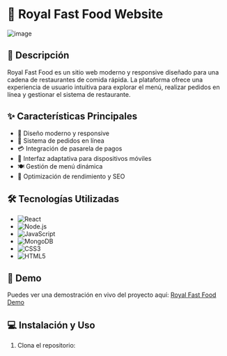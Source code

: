 # 🍔 Royal Fast Food Website

![image](https://github.com/user-attachments/assets/ccdf47be-8543-4df8-9933-832ddeef6454)

## 📝 Descripción
Royal Fast Food es un sitio web moderno y responsive diseñado para una cadena de restaurantes de comida rápida. La plataforma ofrece una experiencia de usuario intuitiva para explorar el menú, realizar pedidos en línea y gestionar el sistema de restaurante.

## ✨ Características Principales
- 🎨 Diseño moderno y responsive
- 🛒 Sistema de pedidos en línea
- 💳 Integración de pasarela de pagos
- 📱 Interfaz adaptativa para dispositivos móviles
- 🍽️ Gestión de menú dinámica
- 🚀 Optimización de rendimiento y SEO

## 🛠️ Tecnologías Utilizadas
- ![React](https://img.shields.io/badge/-React-61DAFB?style=flat-square&logo=react&logoColor=black)
- ![Node.js](https://img.shields.io/badge/-Node.js-339933?style=flat-square&logo=node.js&logoColor=white)
- ![JavaScript](https://img.shields.io/badge/-JavaScript-F7DF1E?style=flat-square&logo=javascript&logoColor=black)
- ![MongoDB](https://img.shields.io/badge/-MongoDB-47A248?style=flat-square&logo=mongodb&logoColor=white)
- ![CSS3](https://img.shields.io/badge/-CSS3-1572B6?style=flat-square&logo=css3&logoColor=white)
- ![HTML5](https://img.shields.io/badge/-HTML5-E34F26?style=flat-square&logo=html5&logoColor=white)

## 🚀 Demo
Puedes ver una demostración en vivo del proyecto aquí: [Royal Fast Food Demo](https://andres-hincapie-hrz.github.io/WebRoyal/)

## 💻 Instalación y Uso
1. Clona el repositorio:
